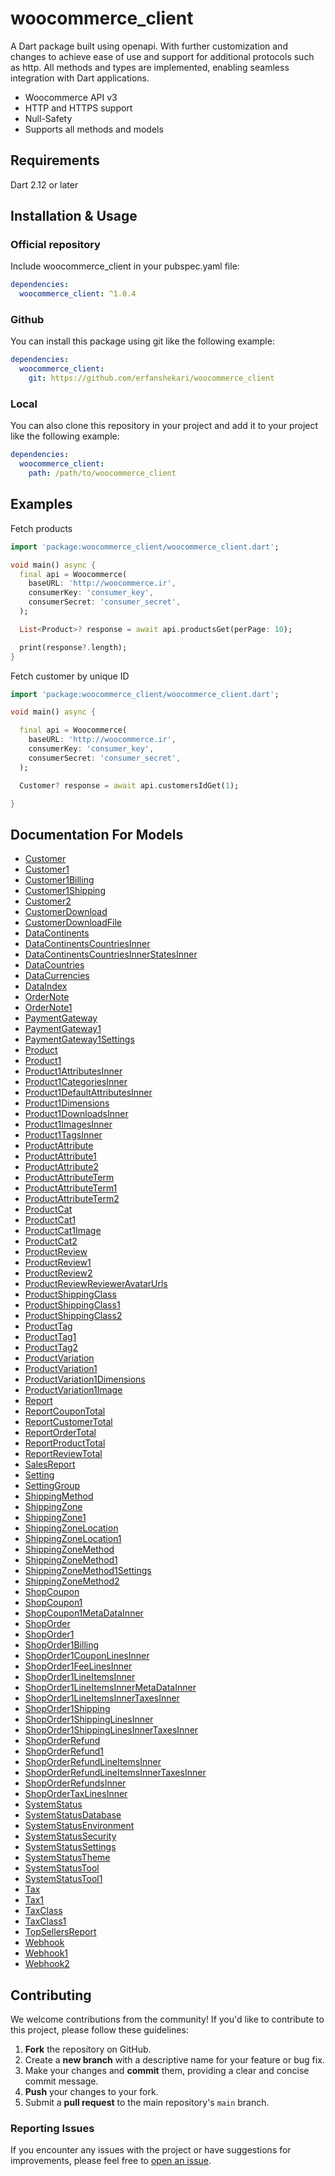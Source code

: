 # woocommerce_client
A Dart package built using openapi. With further customization and changes to achieve ease of use and support for additional protocols such as http. All methods and types are implemented, enabling seamless integration with Dart applications.

- Woocommerce API v3
- HTTP and HTTPS support
- Null-Safety
- Supports all methods and models

## Requirements

Dart 2.12 or later

## Installation & Usage

### Official repository
Include woocommerce_client in your pubspec.yaml file:
```yaml
dependencies:
  woocommerce_client: ^1.0.4

```

### Github
You can install this package using git like the following example:
```yaml
dependencies:
  woocommerce_client:
    git: https://github.com/erfanshekari/woocommerce_client
```

### Local
You can also clone this repository in your project and add it to your project like the following example:
```yaml
dependencies:
  woocommerce_client:
    path: /path/to/woocommerce_client
```

## Examples

Fetch products
```dart
import 'package:woocommerce_client/woocommerce_client.dart';

void main() async {
  final api = Woocommerce(
    baseURL: 'http://woocommerce.ir',
    consumerKey: 'consumer_key',
    consumerSecret: 'consumer_secret',
  );

  List<Product>? response = await api.productsGet(perPage: 10);

  print(response?.length);
}

```

Fetch customer by unique ID
```dart
import 'package:woocommerce_client/woocommerce_client.dart';

void main() async {

  final api = Woocommerce(
    baseURL: 'http://woocommerce.ir',
    consumerKey: 'consumer_key',
    consumerSecret: 'consumer_secret',
  );

  Customer? response = await api.customersIdGet(1);

}

```

## Documentation For Models

 - [Customer](doc//Customer.md)
 - [Customer1](doc//Customer1.md)
 - [Customer1Billing](doc//Customer1Billing.md)
 - [Customer1Shipping](doc//Customer1Shipping.md)
 - [Customer2](doc//Customer2.md)
 - [CustomerDownload](doc//CustomerDownload.md)
 - [CustomerDownloadFile](doc//CustomerDownloadFile.md)
 - [DataContinents](doc//DataContinents.md)
 - [DataContinentsCountriesInner](doc//DataContinentsCountriesInner.md)
 - [DataContinentsCountriesInnerStatesInner](doc//DataContinentsCountriesInnerStatesInner.md)
 - [DataCountries](doc//DataCountries.md)
 - [DataCurrencies](doc//DataCurrencies.md)
 - [DataIndex](doc//DataIndex.md)
 - [OrderNote](doc//OrderNote.md)
 - [OrderNote1](doc//OrderNote1.md)
 - [PaymentGateway](doc//PaymentGateway.md)
 - [PaymentGateway1](doc//PaymentGateway1.md)
 - [PaymentGateway1Settings](doc//PaymentGateway1Settings.md)
 - [Product](doc//Product.md)
 - [Product1](doc//Product1.md)
 - [Product1AttributesInner](doc//Product1AttributesInner.md)
 - [Product1CategoriesInner](doc//Product1CategoriesInner.md)
 - [Product1DefaultAttributesInner](doc//Product1DefaultAttributesInner.md)
 - [Product1Dimensions](doc//Product1Dimensions.md)
 - [Product1DownloadsInner](doc//Product1DownloadsInner.md)
 - [Product1ImagesInner](doc//Product1ImagesInner.md)
 - [Product1TagsInner](doc//Product1TagsInner.md)
 - [ProductAttribute](doc//ProductAttribute.md)
 - [ProductAttribute1](doc//ProductAttribute1.md)
 - [ProductAttribute2](doc//ProductAttribute2.md)
 - [ProductAttributeTerm](doc//ProductAttributeTerm.md)
 - [ProductAttributeTerm1](doc//ProductAttributeTerm1.md)
 - [ProductAttributeTerm2](doc//ProductAttributeTerm2.md)
 - [ProductCat](doc//ProductCat.md)
 - [ProductCat1](doc//ProductCat1.md)
 - [ProductCat1Image](doc//ProductCat1Image.md)
 - [ProductCat2](doc//ProductCat2.md)
 - [ProductReview](doc//ProductReview.md)
 - [ProductReview1](doc//ProductReview1.md)
 - [ProductReview2](doc//ProductReview2.md)
 - [ProductReviewReviewerAvatarUrls](doc//ProductReviewReviewerAvatarUrls.md)
 - [ProductShippingClass](doc//ProductShippingClass.md)
 - [ProductShippingClass1](doc//ProductShippingClass1.md)
 - [ProductShippingClass2](doc//ProductShippingClass2.md)
 - [ProductTag](doc//ProductTag.md)
 - [ProductTag1](doc//ProductTag1.md)
 - [ProductTag2](doc//ProductTag2.md)
 - [ProductVariation](doc//ProductVariation.md)
 - [ProductVariation1](doc//ProductVariation1.md)
 - [ProductVariation1Dimensions](doc//ProductVariation1Dimensions.md)
 - [ProductVariation1Image](doc//ProductVariation1Image.md)
 - [Report](doc//Report.md)
 - [ReportCouponTotal](doc//ReportCouponTotal.md)
 - [ReportCustomerTotal](doc//ReportCustomerTotal.md)
 - [ReportOrderTotal](doc//ReportOrderTotal.md)
 - [ReportProductTotal](doc//ReportProductTotal.md)
 - [ReportReviewTotal](doc//ReportReviewTotal.md)
 - [SalesReport](doc//SalesReport.md)
 - [Setting](doc//Setting.md)
 - [SettingGroup](doc//SettingGroup.md)
 - [ShippingMethod](doc//ShippingMethod.md)
 - [ShippingZone](doc//ShippingZone.md)
 - [ShippingZone1](doc//ShippingZone1.md)
 - [ShippingZoneLocation](doc//ShippingZoneLocation.md)
 - [ShippingZoneLocation1](doc//ShippingZoneLocation1.md)
 - [ShippingZoneMethod](doc//ShippingZoneMethod.md)
 - [ShippingZoneMethod1](doc//ShippingZoneMethod1.md)
 - [ShippingZoneMethod1Settings](doc//ShippingZoneMethod1Settings.md)
 - [ShippingZoneMethod2](doc//ShippingZoneMethod2.md)
 - [ShopCoupon](doc//ShopCoupon.md)
 - [ShopCoupon1](doc//ShopCoupon1.md)
 - [ShopCoupon1MetaDataInner](doc//ShopCoupon1MetaDataInner.md)
 - [ShopOrder](doc//ShopOrder.md)
 - [ShopOrder1](doc//ShopOrder1.md)
 - [ShopOrder1Billing](doc//ShopOrder1Billing.md)
 - [ShopOrder1CouponLinesInner](doc//ShopOrder1CouponLinesInner.md)
 - [ShopOrder1FeeLinesInner](doc//ShopOrder1FeeLinesInner.md)
 - [ShopOrder1LineItemsInner](doc//ShopOrder1LineItemsInner.md)
 - [ShopOrder1LineItemsInnerMetaDataInner](doc//ShopOrder1LineItemsInnerMetaDataInner.md)
 - [ShopOrder1LineItemsInnerTaxesInner](doc//ShopOrder1LineItemsInnerTaxesInner.md)
 - [ShopOrder1Shipping](doc//ShopOrder1Shipping.md)
 - [ShopOrder1ShippingLinesInner](doc//ShopOrder1ShippingLinesInner.md)
 - [ShopOrder1ShippingLinesInnerTaxesInner](doc//ShopOrder1ShippingLinesInnerTaxesInner.md)
 - [ShopOrderRefund](doc//ShopOrderRefund.md)
 - [ShopOrderRefund1](doc//ShopOrderRefund1.md)
 - [ShopOrderRefundLineItemsInner](doc//ShopOrderRefundLineItemsInner.md)
 - [ShopOrderRefundLineItemsInnerTaxesInner](doc//ShopOrderRefundLineItemsInnerTaxesInner.md)
 - [ShopOrderRefundsInner](doc//ShopOrderRefundsInner.md)
 - [ShopOrderTaxLinesInner](doc//ShopOrderTaxLinesInner.md)
 - [SystemStatus](doc//SystemStatus.md)
 - [SystemStatusDatabase](doc//SystemStatusDatabase.md)
 - [SystemStatusEnvironment](doc//SystemStatusEnvironment.md)
 - [SystemStatusSecurity](doc//SystemStatusSecurity.md)
 - [SystemStatusSettings](doc//SystemStatusSettings.md)
 - [SystemStatusTheme](doc//SystemStatusTheme.md)
 - [SystemStatusTool](doc//SystemStatusTool.md)
 - [SystemStatusTool1](doc//SystemStatusTool1.md)
 - [Tax](doc//Tax.md)
 - [Tax1](doc//Tax1.md)
 - [TaxClass](doc//TaxClass.md)
 - [TaxClass1](doc//TaxClass1.md)
 - [TopSellersReport](doc//TopSellersReport.md)
 - [Webhook](doc//Webhook.md)
 - [Webhook1](doc//Webhook1.md)
 - [Webhook2](doc//Webhook2.md)



## Contributing

We welcome contributions from the community! If you'd like to contribute to this project, please follow these guidelines:

1. **Fork** the repository on GitHub.
2. Create a **new branch** with a descriptive name for your feature or bug fix.
3. Make your changes and **commit** them, providing a clear and concise commit message.
4. **Push** your changes to your fork.
5. Submit a **pull request** to the main repository's `main` branch.


### Reporting Issues

If you encounter any issues with the project or have suggestions for improvements, please feel free to [open an issue](https://github.com/erfanshekari/woocommerce_client/issues).

